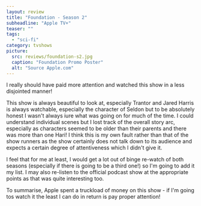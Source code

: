 ```yaml
---
layout: review
title: "Foundation - Season 2"
subheadline: "Apple TV+"
teaser: ""
tags:
  - "sci-fi"
category: tvshows
picture:
  src: reviews/foundation-s2.jpg
  caption: "Foundation Promo Poster"
  alt: "Source Apple.com"
---
```


I really should have paid more attention and watched this show in a less disjointed manner!

This show is always beautiful to look at, especially Trantor and Jared Harris is always
watchable, especially the character of Seldon but to be absolutely honest I wasn't always
iure what was going on for much of the time. I could understand individual scenes but
I lost track of the overall story arc, especially as characters seemed to be older than
their parents and there was more than one Hari!
I think this is my own fault rather than that of the show runners as the
show certainly does not talk down to its audience and expects a certain degree of
attentiveness which I didn't give it.

I feel that for me at least, I would get a lot out of binge re-watch of both seasons
(especially if there is going to be a third one!) so I'm going to add it my list. I
may also re-listen to the official podcast show at the appropriate points as that was
quite interesting too.

To summarise, Apple spent a truckload of money on this show - if I'm going
tos watch it the least I can do in return is pay proper attention!
